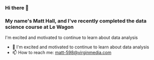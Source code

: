 ### Hi there 👋

### My name's Matt Hall, and I've recently completed the data science course at Le Wagon
I'm excited and motivated to continue to learn about data analysis
- 🌱 I'm excited and motivated to continue to learn about data analysis
- 📫 How to reach me: <matt-598@virginmedia.com>
